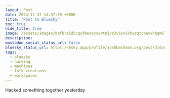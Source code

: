 ```yaml
---
layout: Post
date: 2024-12-22 14:37:59 +0000
title: "Post to Bluesky"
toc: true
hide_title: true
image: /assets/images/bafkreid5cqcd4eszysxrtnjvz3v6ov5xhxzqtcbavxhbgm6l2vqlhgf54q@jpeg.jpeg
description: 
mastodon_social_status_url: false
bluesky_status_url: https://bsky.app/profile/joshbeckman.org/post/3ldvndto7vs2i
tags:
  - bluesky
  - hacking
  - machines
  - folk-creations
  - workspaces
---
```


Hacked something together yesterday
